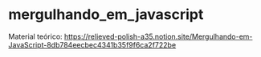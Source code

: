 # mergulhando_em_javascript
Material teórico: https://relieved-polish-a35.notion.site/Mergulhando-em-JavaScript-8db784eecbec4341b35f9f6ca2f722be

